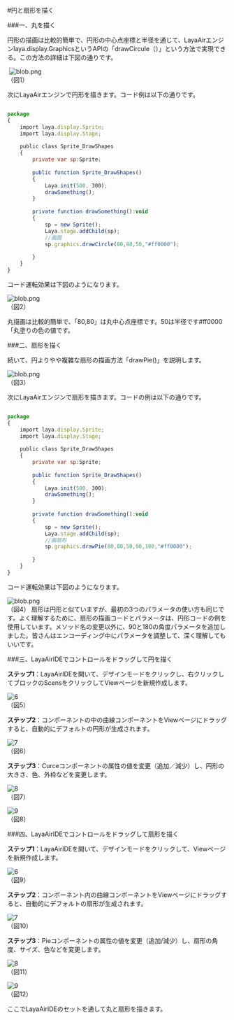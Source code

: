 #円と扇形を描く



###一、丸を描く

円形の描画は比較的簡単で、円形の中心点座標と半径を通じて、LayaAirエンジンlaya.display.GraphicsというAPIの「drawCircule（）」という方法で実現できる。この方法の詳細は下図の通りです。



​	![blob.png](img/1.png)<br/>
（図1）

次にLayaAirエンジンで円形を描きます。コード例は以下の通りです。


```javascript

package
{
    import laya.display.Sprite;
    import laya.display.Stage;
      
    public class Sprite_DrawShapes
    {
        private var sp:Sprite;
          
        public function Sprite_DrawShapes()
        {
            Laya.init(500, 300);
            drawSomething();
        }
  
        private function drawSomething():void
        {
            sp = new Sprite();
            Laya.stage.addChild(sp);
            //画圆
            sp.graphics.drawCircle(80,80,50,"#ff0000");
              
        }
    }
}
```


コード運転効果は下図のようになります。

​![blob.png](img/2.png)<br/>
（図2）

丸描画は比較的簡単で、「80,80」は丸中心点座標です。50は半径です#ff0000「丸塗りの色の値です。



###二、扇形を描く

続いて、円よりやや複雑な扇形の描画方法「drawPie()」を説明します。

​![blob.png](img/3.png)<br/>
（図3）

次にLayaAirエンジンで扇形を描きます。コードの例は以下の通りです。


```javascript

package
{
    import laya.display.Sprite;
    import laya.display.Stage;
      
    public class Sprite_DrawShapes
    {
        private var sp:Sprite;
          
        public function Sprite_DrawShapes()
        {
            Laya.init(500, 300);
            drawSomething();
        }
  
        private function drawSomething():void
        {
            sp = new Sprite();
            Laya.stage.addChild(sp);
            //画扇形
            sp.graphics.drawPie(80,80,50,90,180,"#ff0000");
              
        }
    }
}
```


コード運転効果は下図のようになります。

​![blob.png](img/4.png)<br/>
（図4）
扇形は円形と似ていますが、最初の3つのパラメータの使い方も同じです。よく理解するために、扇形の描画コードとパラメータは、円形コードの例を使用しています。メソッド名の変更以外に、90と180の角度パラメータを追加しました。皆さんはエンコーディング中にパラメータを調整して、深く理解してもいいです。



###三、LayaAirIDEでコントロールをドラッグして円を描く

**ステップ1**：LayaAirIDEを開いて、デザインモードをクリックし、右クリックしてブロックのScensをクリックしてViewページを新規作成します。

​![6](img/5.png)<br/>
（図5）

**ステップ2**：コンポーネントの中の曲線コンポーネントをViewページにドラッグすると、自動的にデフォルトの円形が生成されます。

​![7](img/6.png)<br/>
（図6）

**ステップ3**：Curceコンポーネントの属性の値を変更（追加／減少）し、円形の大きさ、色、外枠などを変更します。

​![8](img/7.png)<br/>
（図7）

​![9](img/8.png)<br/>
（図8）



###四、LayaAirIDEでコントロールをドラッグして扇形を描く

**ステップ1**：LayaAirIDEを開いて、デザインモードをクリックして、Viewページを新規作成します。

​![6](img/5.png)<br/>
（図9）

**ステップ2**：コンポーネント内の曲線コンポーネントをViewページにドラッグすると、自動的にデフォルトの扇形が生成されます。

​![7](img/9.png)<br/>
（図10）

**ステップ3**：Pieコンポーネントの属性の値を変更（追加/減少）し、扇形の角度、サイズ、色などを変更します。

​![8](img/10.png)<br/>
（図11）

​![9](img/11.png)<br/>
（図12）

ここでLayaAirIDEのセットを通して丸と扇形を描きます。